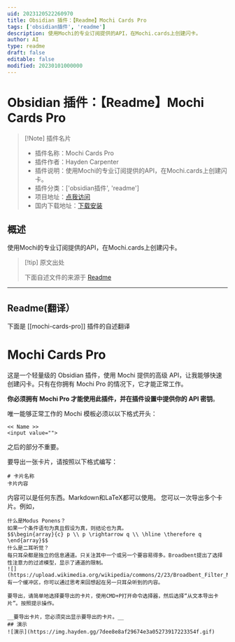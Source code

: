 ```yaml
---
uid: 2023120522260970
title: Obsidian 插件：【Readme】Mochi Cards Pro
tags: ['obsidian插件', 'readme']
description: 使用Mochi的专业订阅提供的API，在Mochi.cards上创建闪卡。
author: AI
type: readme
draft: false
editable: false
modified: 20230101000000
---
```


# Obsidian 插件：【Readme】Mochi Cards Pro

> [!Note] 插件名片
> - 插件名称：Mochi Cards Pro
> - 插件作者：Hayden Carpenter
> - 插件说明：使用Mochi的专业订阅提供的API，在Mochi.cards上创建闪卡。
> - 插件分类：['obsidian插件', 'readme']
> - 项目地址：[点我访问](https://github.com/xHayden/obsidian-mochi-cards-pro)
> - 国内下载地址：[下载安装](https://pkmer.cn/products/plugin/pluginMarket/?mochi-cards-pro)

## 概述

使用Mochi的专业订阅提供的API，在Mochi.cards上创建闪卡。



> [!tip] 原文出处
> 
>下面自述文件的来源于 [Readme](https://ghproxy.net/https://raw.githubusercontent.com/xHayden/obsidian-mochi-cards-pro/master/README.md)
> 

---

## Readme(翻译）

下面是 [[mochi-cards-pro]] 插件的自述翻译


# Mochi Cards Pro

这是一个轻量级的 Obsidian 插件，使用 Mochi 提供的高级 API，让我能够快速创建闪卡。只有在你拥有 Mochi Pro 的情况下，它才能正常工作。

__你必须拥有 Mochi Pro 才能使用此插件，并在插件设置中提供你的 API 密钥__。

唯一能够正常工作的 Mochi 模板必须以以下格式开头：
```
<< Name >> 
<input value="">
```
之后的部分不重要。

要导出一张卡片，请按照以下格式编写：
```
# 卡片名称
卡片内容
```

内容可以是任何东西。Markdown和LaTeX都可以使用。
您可以一次导出多个卡片。例如，

```
什么是Modus Ponens？
如果一个条件语句为真且假设为真，则结论也为真。
$$\begin{array}{c} p \\ p \rightarrow q \\ \hline \therefore q \end{array}$$
什么是二耳听觉？
每只耳朵都是独立的信息通道。只关注其中一个或另一个要容易得多。Broadbent提出了选择性注意力的过滤模型，显示了通道的限制。
![](https://upload.wikimedia.org/wikipedia/commons/2/23/Broadbent_Filter_Model.jpg)
有一个缓冲区，你可以通过思考来回想起在另一只耳朵听到的内容。

要导出，请简单地选择要导出的卡片，使用CMD+P打开命令选择器，然后选择“从文本导出卡片”。按照提示操作。

__要导出卡片，您必须突出显示要导出的卡片。__
## 演示
![演示](https://img.hayden.gg/7dee8e8af29674e3a05273917223354f.gif)



